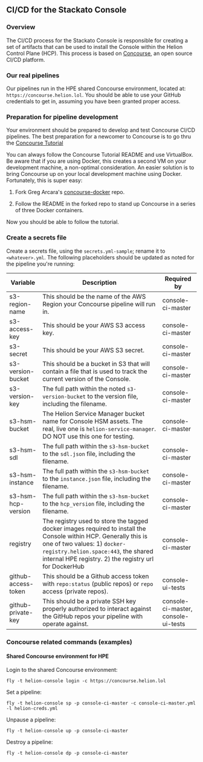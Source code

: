 ## CI/CD for the Stackato Console

### Overview
The CI/CD process for the Stackato Console is responsible for creating a set of artifacts that can be used to install the Console within the Helion Control Plane (HCP). This process is based on [Concourse](http://concourseci.com), an open source CI/CD platform.

### Our real pipelines
Our pipelines run in the HPE shared Concourse environment, located at:
`https://concourse.helion.lol`. You should be able to use your GitHub credentials to get in, assuming you have been granted proper access.

### Preparation for pipeline development
Your environment should be prepared to develop and test Concourse CI/CD pipelines. The best preparation for a newcomer to Concourse is to go thru the [Concourse Tutorial](https://github.com/starkandwayne/concourse-tutorial)

You can always follow the Concourse Tutorial README and use VirtualBox. Be aware that if you are using Docker, this creates a second VM on your development machine, a non-optimal consideration. An easier solution is to bring Concourse up on your local development machine using Docker. Fortunately, this is super easy:

1. Fork Greg Arcara's [concourse-docker](https://github.com/gregarcara/concourse-docker) repo.

2. Follow the README in the forked repo to stand up Concourse in a series of three Docker containers.

Now you should be able to follow the tutorial.

### Create a secrets file
Create a secrets file, using the `secrets.yml-sample`; rename it to `<whatever>.yml`. The following placeholders should be updated as noted for the pipeline you're running:

Variable | Description | Required by
--- | --- | ---
s3-region-name | This should be the name of the AWS Region your Concourse pipeline will run in. | console-ci-master
s3-access-key | This should be your AWS S3 access key. | console-ci-master
s3-secret | This should be your AWS S3 secret. | console-ci-master
s3-version-bucket | This should be a bucket in S3 that will contain a file that is used to track the current version of the Console. | console-ci-master
s3-version-key | The full path within the noted `s3-version-bucket` to the version file, including the filename. | console-ci-master
s3-hsm-bucket | The Helion Service Manager bucket name for Console HSM assets. The real, live one is `helion-service-manager`. DO NOT use this one for testing. | console-ci-master
s3-hsm-sdl | The full path within the `s3-hsm-bucket` to the `sdl.json` file, including the filename. | console-ci-master
s3-hsm-instance | The full path within the `s3-hsm-bucket` to the `instance.json` file, including the filename. | console-ci-master
s3-hsm-hcp-version | The full path within the `s3-hsm-bucket` to the `hcp_version` file, including the filename. | console-ci-master
registry | The registry used to store the tagged docker images required to install the Console within HCP. Generally this is one of two values: 1) `docker-registry.helion.space:443`, the shared internal HPE registry. 2) the registry url for DockerHub | console-ci-master
github-access-token | This should be a Github access token with `repo:status` (public repos) or `repo` access (private repos). | console-ui-tests
github-private-key | This should be a private SSH key properly authorized to interact against the GitHub repos your pipeline with operate against. | console-ci-master, console-ui-tests

### Concourse related commands (examples)

#### Shared Concourse environment for HPE

Login to the shared Concourse environment:
```
fly -t helion-console login -c https://concourse.helion.lol
```

Set a pipeline:
```
fly -t helion-console sp -p console-ci-master -c console-ci-master.yml -l helion-creds.yml
```

Unpause a pipeline:
```
fly -t helion-console up -p console-ci-master
```

Destroy a pipeline:
```
fly -t helion-console dp -p console-ci-master
```

